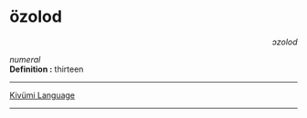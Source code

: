 
# özolod

<div align="right"><i>ɔzolod</i></div>

*numeral*  
**Definition :** thirteen  

---

[Kivümi Language](../README.md)

---
